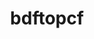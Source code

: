 ---
title: "bdftopcf"
layout: cache
categories: [package, develop-2024-12-22]
meta: {"versions": ["1.1.1"], "compilers": ["gcc@=10.5.0", "gcc@=11.1.0", "gcc@=11.4.0", "gcc@=13.3.0", "oneapi@=2024.2.1"], "oss": ["centos7", "rhel8", "ubuntu20.04", "ubuntu22.04"], "platforms": ["linux"], "targets": ["aarch64", "x86_64_v3"], "stacks": ["data-vis-sdk", "developer-tools-aarch64-linux-gnu", "developer-tools-x86_64_v3-linux-gnu", "e4s", "e4s-oneapi", "root"], "num_specs": 5, "num_specs_by_stack": {"developer-tools-x86_64_v3-linux-gnu": 1, "root": 5, "developer-tools-aarch64-linux-gnu": 1, "data-vis-sdk": 1, "e4s": 1, "e4s-oneapi": 1}}
spec_details: [{"hash": "gtw3plqdwqgebg2ntkez6j64ji3lqlew", "compiler": "gcc@=10.5.0", "versions": ["1.1.1"], "os": "centos7", "platform": "linux", "target": "x86_64_v3", "variants": ["build_system=autotools"], "stacks": ["developer-tools-x86_64_v3-linux-gnu", "root"], "size": "-", "tarball": "https://binaries.spack.io/develop-2024-12-22/build_cache/linux-centos7-x86_64_v3/gcc-10.5.0/bdftopcf-1.1.1/linux-centos7-x86_64_v3-gcc-10.5.0-bdftopcf-1.1.1-gtw3plqdwqgebg2ntkez6j64ji3lqlew.spack"}, {"hash": "nnm2pr77qmn7jizq5az73lill7uuhoph", "compiler": "gcc@=13.3.0", "versions": ["1.1.1"], "os": "rhel8", "platform": "linux", "target": "aarch64", "variants": ["build_system=autotools"], "stacks": ["root", "developer-tools-aarch64-linux-gnu"], "size": "-", "tarball": "https://binaries.spack.io/develop-2024-12-22/build_cache/linux-rhel8-aarch64/gcc-13.3.0/bdftopcf-1.1.1/linux-rhel8-aarch64-gcc-13.3.0-bdftopcf-1.1.1-nnm2pr77qmn7jizq5az73lill7uuhoph.spack"}, {"hash": "fzxid4i6teqjmc4rcogn22nea6esjp64", "compiler": "gcc@=11.1.0", "versions": ["1.1.1"], "os": "ubuntu20.04", "platform": "linux", "target": "x86_64_v3", "variants": ["build_system=autotools"], "stacks": ["data-vis-sdk", "root"], "size": "-", "tarball": "https://binaries.spack.io/develop-2024-12-22/build_cache/linux-ubuntu20.04-x86_64_v3/gcc-11.1.0/bdftopcf-1.1.1/linux-ubuntu20.04-x86_64_v3-gcc-11.1.0-bdftopcf-1.1.1-fzxid4i6teqjmc4rcogn22nea6esjp64.spack"}, {"hash": "7stgo76dkygylluldifvm73nwut5yfcy", "compiler": "gcc@=11.4.0", "versions": ["1.1.1"], "os": "ubuntu22.04", "platform": "linux", "target": "x86_64_v3", "variants": ["build_system=autotools"], "stacks": ["root", "e4s"], "size": "-", "tarball": "https://binaries.spack.io/develop-2024-12-22/build_cache/linux-ubuntu22.04-x86_64_v3/gcc-11.4.0/bdftopcf-1.1.1/linux-ubuntu22.04-x86_64_v3-gcc-11.4.0-bdftopcf-1.1.1-7stgo76dkygylluldifvm73nwut5yfcy.spack"}, {"hash": "otiagy3xprtd3qfpjdsspgqhipe4vkwq", "compiler": "oneapi@=2024.2.1", "versions": ["1.1.1"], "os": "ubuntu22.04", "platform": "linux", "target": "x86_64_v3", "variants": ["build_system=autotools"], "stacks": ["e4s-oneapi", "root"], "size": "-", "tarball": "https://binaries.spack.io/develop-2024-12-22/build_cache/linux-ubuntu22.04-x86_64_v3/oneapi-2024.2.1/bdftopcf-1.1.1/linux-ubuntu22.04-x86_64_v3-oneapi-2024.2.1-bdftopcf-1.1.1-otiagy3xprtd3qfpjdsspgqhipe4vkwq.spack"}]
---